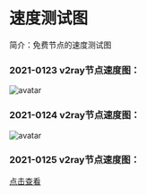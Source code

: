 # 速度测试图
简介：免费节点的速度测试图

### 2021-0123 v2ray节点速度图：
![avatar](https://allendrive.netlify.app/images/2021-0123.png)

### 2021-0124 v2ray节点速度图：
![avatar](https://allendrive.netlify.app/images/2021-0124.png)

### 2021-0125 v2ray节点速度图：
[点击查看](https://dm2306files.storage.live.com/y4ptVcaJyMPC7V1rYtwE6NE3EjADq3VOwKv284wm6YxYuYpEzFHuJU3AFzwCLBQ1nTchQaxC6Slt9IYI2MAJWw9aGyaixJbp9zDoQE7UXo2qMO6C0gjzPNJCi6hbHkrJv0c0hHDYuNKmTWs_ZguaCCo-sObGRVcijnm2FUkgP9F8T7SacmNt8q-DhBMJn_aCAVIiq0GGjYA9b2I3-XlzIYvPDSQNlgcymG34gRp4ot_Fmw/github%202021-0125.png?psid=1&width=2339&height=1324)
